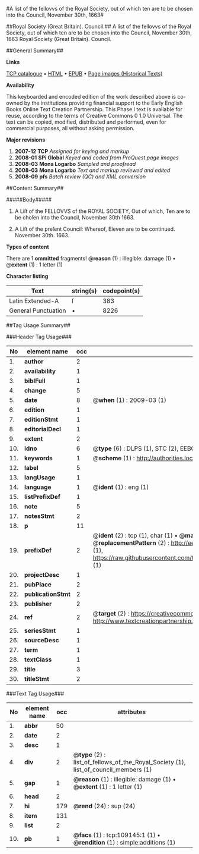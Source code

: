 #A list of the fellovvs of the Royal Society, out of which ten are to be chosen into the Council, November 30th, 1663#

##Royal Society (Great Britain). Council.##
A list of the fellovvs of the Royal Society, out of which ten are to be chosen into the Council, November 30th, 1663
Royal Society (Great Britain). Council.

##General Summary##

**Links**

[TCP catalogue](http://www.ota.ox.ac.uk/tcp/)  • 
[HTML](http://tei.it.ox.ac.uk/tcp/Texts-HTML/free/A48/A48658.html)  • 
[EPUB](http://tei.it.ox.ac.uk/tcp/Texts-EPUB/free/A48/A48658.epub) • 
[Page images (Historical Texts)](https://data.historicaltexts.jisc.ac.uk/view?pubId=eebo-19579041e&pageId=eebo-19579041e-109145-1)

**Availability**

This keyboarded and encoded edition of the
	       work described above is co-owned by the institutions
	       providing financial support to the Early English Books
	       Online Text Creation Partnership. This Phase I text is
	       available for reuse, according to the terms of Creative
	       Commons 0 1.0 Universal. The text can be copied,
	       modified, distributed and performed, even for
	       commercial purposes, all without asking permission.

**Major revisions**

1. __2007-12__ __TCP__ *Assigned for keying and markup*
1. __2008-01__ __SPi Global__ *Keyed and coded from ProQuest page images*
1. __2008-03__ __Mona Logarbo__ *Sampled and proofread*
1. __2008-03__ __Mona Logarbo__ *Text and markup reviewed and edited*
1. __2008-09__ __pfs__ *Batch review (QC) and XML conversion*

##Content Summary##

#####Body#####

1. A Liſt of the FELLOVVS of the ROYAL SOCIETY, Out of which, Ten are to be choſen into the Council, November 30th 1663.

1. A Liſt of the preſent Council: Whereof, Eleven are to be continued. November 30th. 1663.

**Types of content**


There are 1 **ommitted** fragments! 
 @__reason__ (1) : illegible: damage (1)  •  @__extent__ (1) : 1 letter (1)

**Character listing**


|Text|string(s)|codepoint(s)|
|---|---|---|
|Latin Extended-A|ſ|383|
|General Punctuation|•|8226|

##Tag Usage Summary##

###Header Tag Usage###

|No|element name|occ|attributes|
|---|---|---|---|
|1.|__author__|2||
|2.|__availability__|1||
|3.|__biblFull__|1||
|4.|__change__|5||
|5.|__date__|8| @__when__ (1) : 2009-03 (1)|
|6.|__edition__|1||
|7.|__editionStmt__|1||
|8.|__editorialDecl__|1||
|9.|__extent__|2||
|10.|__idno__|6| @__type__ (6) : DLPS (1), STC (2), EEBO-CITATION (1), OCLC (1), VID (1)|
|11.|__keywords__|1| @__scheme__ (1) : http://authorities.loc.gov/ (1)|
|12.|__label__|5||
|13.|__langUsage__|1||
|14.|__language__|1| @__ident__ (1) : eng (1)|
|15.|__listPrefixDef__|1||
|16.|__note__|5||
|17.|__notesStmt__|2||
|18.|__p__|11||
|19.|__prefixDef__|2| @__ident__ (2) : tcp (1), char (1)  •  @__matchPattern__ (2) : ([0-9\-]+):([0-9IVX]+) (1), (.+) (1)  •  @__replacementPattern__ (2) : http://eebo.chadwyck.com/downloadtiff?vid=$1&page=$2 (1), https://raw.githubusercontent.com/textcreationpartnership/Texts/master/tcpchars.xml#$1 (1)|
|20.|__projectDesc__|1||
|21.|__pubPlace__|2||
|22.|__publicationStmt__|2||
|23.|__publisher__|2||
|24.|__ref__|2| @__target__ (2) : https://creativecommons.org/publicdomain/zero/1.0/ (1), http://www.textcreationpartnership.org/docs/. (1)|
|25.|__seriesStmt__|1||
|26.|__sourceDesc__|1||
|27.|__term__|1||
|28.|__textClass__|1||
|29.|__title__|3||
|30.|__titleStmt__|2||


###Text Tag Usage###

|No|element name|occ|attributes|
|---|---|---|---|
|1.|__abbr__|50||
|2.|__date__|2||
|3.|__desc__|1||
|4.|__div__|2| @__type__ (2) : list_of_fellows_of_the_Royal_Society (1), list_of_council_members (1)|
|5.|__gap__|1| @__reason__ (1) : illegible: damage (1)  •  @__extent__ (1) : 1 letter (1)|
|6.|__head__|2||
|7.|__hi__|179| @__rend__ (24) : sup (24)|
|8.|__item__|131||
|9.|__list__|2||
|10.|__pb__|1| @__facs__ (1) : tcp:109145:1 (1)  •  @__rendition__ (1) : simple:additions (1)|
